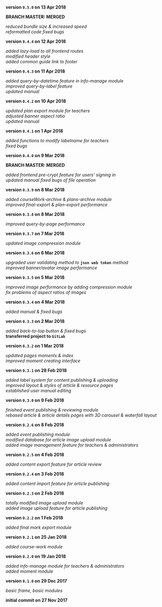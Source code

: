 **version `0.5.0` on 13 Apr 2018**

**BRANCH MASTER: MERGED**

_reduced bundle size & increased speed_  
_reformatted code_
_fixed bugs_

**version `0.4.4` on 12 Apr 2018**

_added lazy-load to all frontend routes_  
_modified header style_  
_added common guide link to footer_

**version `0.4.3` on 11 Apr 2018**

_added query-by-datetime feature in info-manage module_  
_improved query-by-label feature_  
_updated manual_

**version `0.4.2` on 10 Apr 2018**

_updated plan export module for teachers_  
_adjusted banner aspect ratio_  
_updated manual_

**version `0.4.1` on 1 Apr 2018**

_added functions to modify labelname for teachers_  
_fixed bugs_

**version `0.4.0` on 9 Mar 2018**

**BRANCH MASTER: MERGED**

_added frontend pre-crypt feature for users' signing in_  
_updated manual_
_fixed bugs of file operation_

**version `0.3.9` on 8 Mar 2018**

_added courseWork-archive & plans-archive module_  
_improved final-export & plan-export performance_

**version `0.3.8` on 8 Mar 2018**

_improved query-by-page performance_  

**version `0.3.7` on 7 Mar 2018**

_updated image compression module_  

**version `0.3.6` on 6 Mar 2018**

_upgraded user validating method to_ **`json web token`** _method_  
_improved banner/avatar image performance_

**version `0.3.5` on 5 Mar 2018**  

_improved image performance by adding compression module_  
_fix problems of aspect ratios of images_  

**version `0.3.4` on 4 Mar 2018**  

_added manual & fixed bugs_  

**version `0.3.3` on 2 Mar 2018**  

_added back-to-top button & fixed bugs_  
**transferred project to `GitLab`**

**version `0.3.2` on 1 Mar 2018**  

_updated pages moments & index_  
_improved moment creating interface_  

**version `0.3.1` on 28 Feb 2018**  

_added label system for content publishing & uploading_  
_improved layout & styles of article & resource pages_  
_established user manual editing_

**version `0.3.0` on 9 Feb 2018**  

_finished event publishing & reviewing module_  
_rebased article & article details pages with 3D carousel & waterfall layout_

**version `0.2.6` on 8 Feb 2018**

_added event publishing module_  
_modified database for article image upload module_  
_added image management feature for teachers & administrators_

**version `0.2.5` on 4 Feb 2018**

_added content export feature for article review_

**version `0.2.4` on 3 Feb 2018**

_added content import feature for article publishing_

**version `0.2.3` on 2 Feb 2018**

_totally modified image upload module_  
_added image upload feature for article publishing_

**version `0.2.2` on 1 Feb 2018**

_added final mark export module_

**version `0.2.1` on 25 Jan 2018**

_added course-work module_

**version `0.2.0` on 19 Jan 2018**

_added info-manage module for teachers & administrators_  
_added moment module_

**version `0.1.0` on 29 Dec 2017**

_basic frame, basic modules_

**initial commit on 27 Nov 2017**
